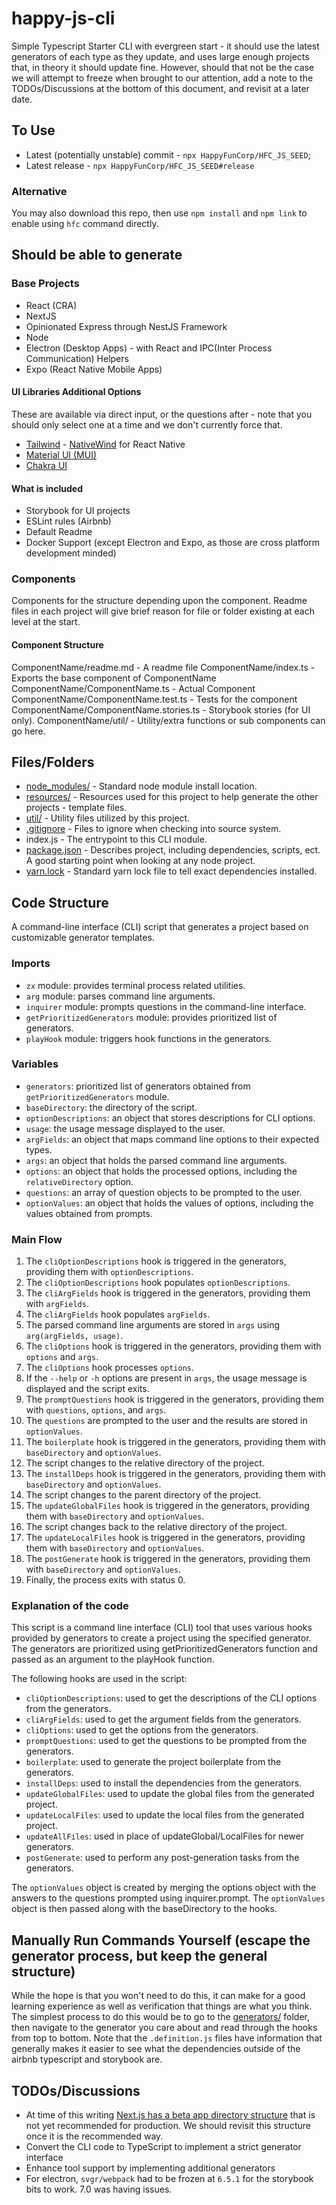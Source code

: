 # happy-js-cli

Simple Typescript Starter CLI with evergreen start - it should use the latest generators of each type as they update, and uses large enough projects that, in theory it should update fine. However, should that not be the case we will attempt to freeze when brought to our attention, add a note to the TODOs/Discussions at the bottom of this document, and revisit at a later date.

## To Use

- Latest (potentially unstable) commit - `npx HappyFunCorp/HFC_JS_SEED`;
- Latest release - `npx HappyFunCorp/HFC_JS_SEED#release`

### Alternative

You may also download this repo, then use `npm install` and `npm link` to enable using `hfc` command directly.

## Should be able to generate

### Base Projects

- React (CRA)
- NextJS
- Opinionated Express through NestJS Framework
- Node
- Electron (Desktop Apps) - with React and IPC(Inter Process Communication) Helpers
- Expo (React Native Mobile Apps)

#### UI Libraries Additional Options

These are available via direct input, or the questions after - note that you should only select one at a time and we don't currently force that.

- [Tailwind](https://tailwindcss.com/) - [NativeWind](https://www.nativewind.dev/) for React Native
- [Material UI (MUI)](https://mui.com/material-ui/getting-started/overview/)
- [Chakra UI](https://chakra-ui.com/)

#### What is included

- Storybook for UI projects
- ESLint rules (Airbnb)
- Default Readme
- Docker Support (except Electron and Expo, as those are cross platform development minded)

### Components

Components for the structure depending upon the component. Readme files in each project will give brief reason for file or folder existing at each level at the start.

#### Component Structure

ComponentName/readme.md - A readme file
ComponentName/index.ts - Exports the base component of ComponentName
ComponentName/ComponentName.ts - Actual Component
ComponentName/ComponentName.test.ts - Tests for the component
ComponentName/ComponentName.stories.ts - Storybook stories (for UI only).
ComponentName/util/ - Utility/extra functions or sub components can go here.

## Files/Folders

- [node_modules/](https://docs.npmjs.com/cli/v9/configuring-npm/folders) - Standard node module install location.
- [resources/](resources/readme.md) - Resources used for this project to help generate the other projects - template files.
- [util/](util/readme.md) - Utility files utilized by this project.
- [.gitignore](https://git-scm.com/docs/gitignore) - Files to ignore when checking into source system.
- index.js - The entrypoint to this CLI module.
- [package.json](https://docs.npmjs.com/cli/v9/configuring-npm/package-json) - Describes project, including dependencies, scripts, ect. A good starting point when looking at any node project.
- [yarn.lock](https://classic.yarnpkg.com/lang/en/docs/yarn-lock/) - Standard yarn lock file to tell exact dependencies installed.

## Code Structure

A command-line interface (CLI) script that generates a project based on customizable generator templates.

### Imports

- `zx` module: provides terminal process related utilities.
- `arg` module: parses command line arguments.
- `inquirer` module: prompts questions in the command-line interface.
- `getPrioritizedGenerators` module: provides prioritized list of generators.
- `playHook` module: triggers hook functions in the generators.

### Variables

- `generators`: prioritized list of generators obtained from `getPrioritizedGenerators` module.
- `baseDirectory`: the directory of the script.
- `optionDescriptions`: an object that stores descriptions for CLI options.
- `usage`: the usage message displayed to the user.
- `argFields`: an object that maps command line options to their expected types.
- `args`: an object that holds the parsed command line arguments.
- `options`: an object that holds the processed options, including the `relativeDirectory` option.
- `questions`: an array of question objects to be prompted to the user.
- `optionValues`: an object that holds the values of options, including the values obtained from prompts.

### Main Flow

1. The `cliOptionDescriptions` hook is triggered in the generators, providing them with `optionDescriptions`.
2. The `cliOptionDescriptions` hook populates `optionDescriptions`.
3. The `cliArgFields` hook is triggered in the generators, providing them with `argFields`.
4. The `cliArgFields` hook populates `argFields`.
5. The parsed command line arguments are stored in `args` using `arg(argFields, usage)`.
6. The `cliOptions` hook is triggered in the generators, providing them with `options` and `args`.
7. The `cliOptions` hook processes `options`.
8. If the `--help` or `-h` options are present in `args`, the usage message is displayed and the script exits.
9. The `promptQuestions` hook is triggered in the generators, providing them with `questions`, `options`, and `args`.
10. The `questions` are prompted to the user and the results are stored in `optionValues`.
11. The `boilerplate` hook is triggered in the generators, providing them with `baseDirectory` and `optionValues`.
12. The script changes to the relative directory of the project.
13. The `installDeps` hook is triggered in the generators, providing them with `baseDirectory` and `optionValues`.
14. The script changes to the parent directory of the project.
15. The `updateGlobalFiles` hook is triggered in the generators, providing them with `baseDirectory` and `optionValues`.
16. The script changes back to the relative directory of the project.
17. The `updateLocalFiles` hook is triggered in the generators, providing them with `baseDirectory` and `optionValues`.
18. The `postGenerate` hook is triggered in the generators, providing them with `baseDirectory` and `optionValues`.
19. Finally, the process exits with status 0.

### Explanation of the code

This script is a command line interface (CLI) tool that uses various hooks provided by generators to create a project using the specified generator.
The generators are prioritized using getPrioritizedGenerators function and passed as an argument to the playHook function.

The following hooks are used in the script:

- `cliOptionDescriptions`: used to get the descriptions of the CLI options from the generators.
- `cliArgFields`: used to get the argument fields from the generators.
- `cliOptions`: used to get the options from the generators.
- `promptQuestions`: used to get the questions to be prompted from the generators.
- `boilerplate`: used to generate the project boilerplate from the generators.
- `installDeps`: used to install the dependencies from the generators.
- `updateGlobalFiles`: used to update the global files from the generated project.
- `updateLocalFiles`: used to update the local files from the generated project.
- `updateAllFiles`: used in place of updateGlobal/LocalFiles for newer generators.
- `postGenerate`: used to perform any post-generation tasks from the generators.

The `optionValues` object is created by merging the options object with the answers to the questions prompted using inquirer.prompt.
The `optionValues` object is then passed along with the baseDirectory to the hooks.

## Manually Run Commands Yourself (escape the generator process, but keep the general structure)

While the hope is that you won't need to do this, it can make for a good learning experience as well as verification that things are what you think. The simplest process to do this would be to go to the [generators/](generators/readme.md) folder, then navigate to the generator you care about and read through the hooks from top to bottom. Note that the `.definition.js` files have information that generally makes it easier to see what the dependencies outside of the airbnb typescript and storybook are.

## TODOs/Discussions

- At time of this writing [Next.js has a beta app directory structure](https://beta.nextjs.org/docs/upgrade-guide#migrating-from-pages-to-app) that is not yet recommended for production. We should revisit this structure once it is the recommended way.
- Convert the CLI code to TypeScript to implement a strict generator interface
- Enhance tool support by implementing additional generators
- For electron, `svgr/webpack` had to be frozen at `6.5.1` for the storybook bits to work. 7.0 was having issues.